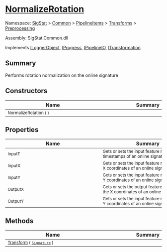 # [NormalizeRotation](./NormalizeRotation.md)

Namespace: [SigStat]() > [Common](./../../../README.md) > [PipelineItems]() > [Transforms]() > [Preprocessing](./README.md)

Assembly: SigStat.Common.dll

Implements [ILoggerObject](./../../../ILoggerObject.md), [IProgress](./../../../Helpers/IProgress.md), [IPipelineIO](./../../../Pipeline/IPipelineIO.md), [ITransformation](./../../../ITransformation.md)

## Summary
Performs rotation normalization on the online signature

## Constructors

| Name | Summary | 
| --- | --- | 
| <div style="width:290px"><sub>NormalizeRotation (  )</sub></div>| <div style="width:290px"><sub></sub></div>| <br>


## Properties

| Name | Summary | 
| --- | --- | 
| <div style="width:290px"><sub>InputT</sub></div>| <div style="width:290px"><sub>Gets or sets the input feature representing the timestamps of an online signature</sub></div>| <br>
| <div style="width:290px"><sub>InputX</sub></div>| <div style="width:290px"><sub>Gets or sets the input feature representing the X coordinates of an online signature</sub></div>| <br>
| <div style="width:290px"><sub>InputY</sub></div>| <div style="width:290px"><sub>Gets or sets the input feature representing the Y coordinates of an online signature</sub></div>| <br>
| <div style="width:290px"><sub>OutputX</sub></div>| <div style="width:290px"><sub>Gets or sets the output feature representing the X coordinates of an online signature</sub></div>| <br>
| <div style="width:290px"><sub>OutputY</sub></div>| <div style="width:290px"><sub>Gets or sets the input feature representing the Y coordinates of an online signature</sub></div>| <br>


## Methods

| Name | Summary | 
| --- | --- | 
| <div style="width:290px"><sub>[Transform](./Methods/NormalizeRotation-100663777.md) ( [`Signature`](./../../../Signature.md) )</sub></div>| <div style="width:290px"><sub></sub></div>| <br>



